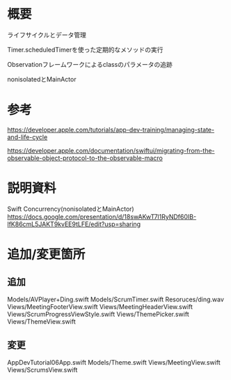# 概要

ライフサイクルとデータ管理

Timer.scheduledTimerを使った定期的なメソッドの実行

Observationフレームワークによるclassのパラメータの追跡

nonisolatedとMainActor

# 参考

https://developer.apple.com/tutorials/app-dev-training/managing-state-and-life-cycle

https://developer.apple.com/documentation/swiftui/migrating-from-the-observable-object-protocol-to-the-observable-macro

# 説明資料

Swift Concurrency(nonisolatedとMainActor)
https://docs.google.com/presentation/d/18swAKwT7l1RyNDf60IB-lfK86cmL5JAKT9kvEE9tLFE/edit?usp=sharing

# 追加/変更箇所

## 追加
Models/AVPlayer+Ding.swift
Models/ScrumTimer.swift
Resoruces/ding.wav
Views/MeetingFooterView.swift
Views/MeetingHeaderView.swift
Views/ScrumProgressViewStyle.swift
Views/ThemePicker.swift
Views/ThemeView.swift

## 変更
AppDevTutorial06App.swift
Models/Theme.swift
Views/MeetingView.swift
Views/ScrumsView.swift

